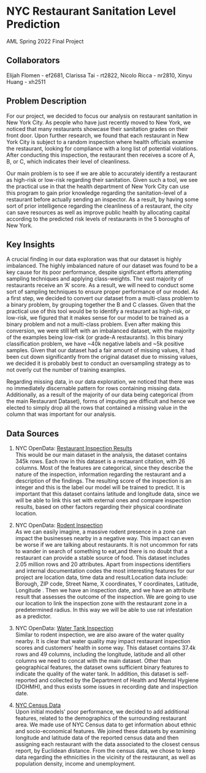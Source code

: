 # NYC Restaurant Sanitation Level Prediction
AML Spring 2022 Final Project

## Collaborators
Elijah Flomen - ef2681, Clarissa Tai - rt2822, Nicolo Ricca - nr2810, Xinyu Huang - xh2511

## Problem Description

For our project, we decided to focus our analysis on restaurant sanitation in New York City. As people who have just recently moved to New York, we noticed that many restaurants showcase their sanitation grades on their front door. Upon further research, we found that each restaurant in New York City is subject to a random inspection where health officials examine the restaurant, looking for compliance with a long list of potential violations. After conducting this inspection, the restaurant then receives a score of A, B, or C, which indicates their level of cleanliness. 

Our main problem is to see if we are able to accurately identify a restaurant as high-risk or low-risk regarding their sanitation. Given such a tool, we see the practical use in that the health department of New York City can use this program to gain prior knowledge regarding the sanitation-level of a restaurant before actually sending an inspector. As a result, by having some sort of prior intelligence regarding the cleanliness of a restaurant, the city can save resources as well as improve public health by allocating capital according to the predicted risk levels of restaurants in the 5 boroughs of New York. 

## Key Insights

A crucial finding in our data exploration was that our dataset is highly imbalanced. The highly imbalanced nature of our dataset was found to be a key cause for its poor performance, despite significant efforts attempting sampling techniques and applying class-weights. The vast majority of restaurants receive an ‘A’ score. As a result, we will need to conduct some sort of sampling techniques to ensure proper performance of our model. As a first step, we decided to convert our dataset from a multi-class problem to a binary problem, by grouping together the B and C classes. Given that the practical use of this tool would be to identify a restaurant as high-risk, or low-risk, we figured that it makes sense for our model to be trained as a binary problem and not a multi-class problem. Even after making this conversion, we were still left with an imbalanced dataset, with the majority of the examples being low-risk (or grade-A restaurants). In this binary classification problem, we have ~40k negative labels and ~5k positive samples. Given that our dataset had a fair amount of missing values, it had been cut down significantly from the original dataset due to missing values, we decided it is probably best to conduct an oversampling strategy as to not overly cut the number of training examples. 

Regarding missing data, in our data exploration, we noticed that there was no immediately discernable pattern for rows containing missing data. Additionally, as a result of the majority of our data being categorical (from the main Restaurant Dataset), forms of imputing are difficult and hence we elected to simply drop all the rows that contained a missing value in the column that was important for our analysis.  

## Data Sources

1. NYC OpenData: [Restaurant Inspection Results](https://data.cityofnewyork.us/Health/DOHMH-New-York-City-Restaurant-Inspection-Results/43nn-pn8j) <br>
This would be our main dataset in the analysis, the dataset contains 345k rows. Each row in this dataset is a restaurant citation, with 26 columns. Most of the features are categorical, since they describe the nature of the inspection, information regarding the restaurant and a description of the findings. The resulting score of the inspection is an integer and this is the label our model will be trained to predict. It is important that this dataset contains latitude and longitude data, since we will be able to link this set with external ones and compare inspection results, based on other factors regarding their physical coordinate location.

2. NYC OpenData: [Rodent Inspection](https://data.cityofnewyork.us/Health/Rodent-Inspection/p937-wjvj) <br>
As we can easily imagine, a massive rodent presence in a zone can impact the businesses nearby in a negative way. This impact can even be worse if we are talking about restaurants. It is not uncommon for rats to wander in search of something to eat,and there is no doubt that a restaurant can provide a stable source of food. This dataset includes 2.05 million rows and 20 attributes. Apart from inspections identifiers and internal documentation codes the most interesting features for our project are location data, time data and result.Location data include: Borough, ZIP code, Street Name, X coordinates, Y coordinates, Latitude, Longitude . Then we have an inspection date, and we have an attribute result that assesses the outcome of the inspection. We are going to use our location to link the inspection zone with the restaurant zone in a predetermined radius. In this way we will be able to use rat infestation as a predictor.

3. NYC OpenData: [Water Tank Inspection](https://data.cityofnewyork.us/Health/Self-Reported-Drinking-Water-Tank-Inspection-Resul/gjm4-k24g) <br>
Similar to rodent inspection, we are also aware of the water quality nearby. It is clear that water quality may impact restaurant inspection scores and customers’ health in some way. This dataset contains 37.4k rows and 49 columns, including the longitude, latitude and all other columns we need to concat with the main dataset. Other than geographical features, the dataset owns sufficient binary features to indicate the quality of the water tank. In addition, this dataset is self-reported and collected by the Department of Health and Mental Hygiene (DOHMH), and thus exists some issues in recording date and inspection date. 

4. [NYC Census Data](https://www.kaggle.com/datasets/muonneutrino/new-york-city-census-data) <br>
Upon initial models' poor performance, we decided to add additional features, related to the demographics of the surrounding restaurant area. We made use of NYC Census data to get information about ethnic and socio-economical features. We joined these datasets by examining longitude and latitude data of the reported census data and then assigning each restaurant with the data associated to the closest census report, by Euclidean distance. From the census data, we chose to keep data regarding the ethnicities in the vicinity of the restaurant, as well as population density, income and unemployment. 
